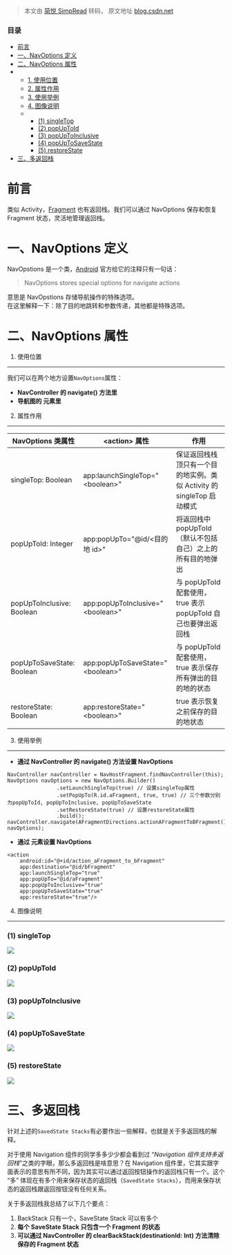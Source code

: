 > 本文由 [简悦 SimpRead](http://ksria.com/simpread/) 转码， 原文地址 [blog.csdn.net](https://blog.csdn.net/stephen_sun_/article/details/123241134)

### 目录

*   [前言](#_1)
*   [一、NavOptions 定义](#NavOptions_3)
*   [二、NavOptions 属性](#NavOptions_9)
*   *   [1. 使用位置](#1_10)
    *   [2. 属性作用](#2_15)
    *   [3. 使用举例](#3_23)
    *   [4. 图像说明](#4_49)
    *   *   [(1) singleTop](#1_singleTop_50)
        *   [(2) popUpToId](#2_popUpToId_53)
        *   [(3) popUpToInclusive](#3_popUpToInclusive_56)
        *   [(4) popUpToSaveState](#4_popUpToSaveState_59)
        *   [(5) restoreState](#5_restoreState_62)
*   [三、多返回栈](#_65)

前言
==

类似 Activity，[Fragment](https://so.csdn.net/so/search?q=Fragment&spm=1001.2101.3001.7020) 也有返回栈。我们可以通过 NavOptions 保存和恢复 Fragment 状态，灵活地管理返回栈。

一、NavOptions 定义
===============

NavOpstions 是一个类，[Android](https://so.csdn.net/so/search?q=Android&spm=1001.2101.3001.7020) 官方给它的注释只有一句话：

> NavOptions stores special options for navigate actions

意思是 NavOpstions 存储导航操作的特殊选项。  
在这里解释一下：除了目的地跳转和参数传递，其他都是特殊选项。

二、NavOptions 属性
===============

1. 使用位置
-------

我们可以在两个地方设置`NavOptions`属性：

*   **NavController 的 navigate() 方法里**
*   **导航图的 <action> 元素里**

2. 属性作用
-------

<table><thead><tr><th>NavOptions 类属性</th><th>&lt;action&gt; 属性</th><th>作用</th></tr></thead><tbody><tr><td>singleTop: Boolean</td><td>app:launchSingleTop="&lt;boolean&gt;"</td><td>保证返回栈栈顶只有一个目的地实例。类似 Activity 的 singleTop 启动模式</td></tr><tr><td>popUpToId: Integer</td><td>app:popUpTo="@id/&lt;目的地 id&gt;"</td><td>将返回栈中 popUpToId（默认不包括自己）之上的所有目的地弹出</td></tr><tr><td>popUpToInclusive: Boolean</td><td>app:popUpToInclusive="&lt;boolean&gt;"</td><td>与 popUpToId 配套使用，true 表示 popUpToId 自己也要弹出返回栈</td></tr><tr><td>popUpToSaveState: Boolean</td><td>app:popUpToSaveState="&lt;boolean&gt;"</td><td>与 popUpToId 配套使用，true 表示保存所有弹出的目的地的状态</td></tr><tr><td>restoreState: Boolean</td><td>app:restoreState="&lt;boolean&gt;"</td><td>true 表示恢复之前保存的目的地状态</td></tr></tbody></table>

3. 使用举例
-------

*   **通过 NavController 的 navigate() 方法设置 NavOptions**

```
NavController navController = NavHostFragment.findNavController(this);
NavOptions navOptions = new NavOptions.Builder()
                .setLaunchSingleTop(true) // 设置singleTop属性
                .setPopUpTo(R.id.aFragment, true, true) // 三个参数分别为popUpToId, popUpToInclusive, popUpToSaveState
                .setRestoreState(true) // 设置restoreState属性
                .build();
navController.navigate(AFragmentDirections.actionAFragmentToBFragment(), navOptions);
```

*   **通过 <action> 元素设置 NavOptions**

```
<action
    android:id="@+id/action_aFragment_to_bFragment"
    app:destination="@id/bFragment"
    app:launchSingleTop="true"
    app:popUpTo="@id/aFragment"
    app:popUpToInclusive="true"
    app:popUpToSaveState="true"
    app:restoreState="true"/>
```

4. 图像说明
-------

### (1) singleTop

![](https://img-blog.csdnimg.cn/b372d32087b6489092523e6d29347c69.png?x-oss-process=image/watermark,type_d3F5LXplbmhlaQ,shadow_50,text_Q1NETiBAc2N4Xw==,size_20,color_FFFFFF,t_70,g_se,x_16#pic_center)

### (2) popUpToId

![](https://img-blog.csdnimg.cn/ec0997235d2a489f94a26ec63aa4810f.png?x-oss-process=image/watermark,type_d3F5LXplbmhlaQ,shadow_50,text_Q1NETiBAc2N4Xw==,size_20,color_FFFFFF,t_70,g_se,x_16#pic_center)

### (3) popUpToInclusive

![](https://img-blog.csdnimg.cn/834d922f7cdf4d6083ba13be5195a8c5.png?x-oss-process=image/watermark,type_d3F5LXplbmhlaQ,shadow_50,text_Q1NETiBAc2N4Xw==,size_20,color_FFFFFF,t_70,g_se,x_16#pic_center)

### (4) popUpToSaveState

![](https://img-blog.csdnimg.cn/ed588edc51804b4585e9b82062cf2924.png?x-oss-process=image/watermark,type_d3F5LXplbmhlaQ,shadow_50,text_Q1NETiBAc2N4Xw==,size_20,color_FFFFFF,t_70,g_se,x_16#pic_center)

### (5) restoreState

![](https://img-blog.csdnimg.cn/19c1777ed4c244ca86285fb87ab6081d.png?x-oss-process=image/watermark,type_d3F5LXplbmhlaQ,shadow_50,text_Q1NETiBAc2N4Xw==,size_20,color_FFFFFF,t_70,g_se,x_16#pic_center)

三、多返回栈
======

针对上述的`SavedState Stacks`有必要作出一些解释，也就是关于多返回栈的解释。

对于使用 Navigation 组件的同学多多少少都会看到过 “_Navigation 组件支持多返回栈_”之类的字眼，那么多返回栈是啥意思？在 Navigation 组件里，它其实跟字面表示的意思有所不同，因为其实可以通过返回按钮操作的返回栈只有一个。这个 “多” 体现在有多个用来保存状态的返回栈（`SavedState Stacks`），而用来保存状态的返回栈跟返回按钮没有任何关系。

关于多返回栈我总结了以下几个要点：

1.  BackStack 只有一个，SaveState Stack 可以有多个
2.  **每个 SaveState Stack 只包含一个 Fragment 的状态**
3.  **可以通过 NavController 的 clearBackStack(destinationId: Int) 方法清除保存的 Fragment 状态**